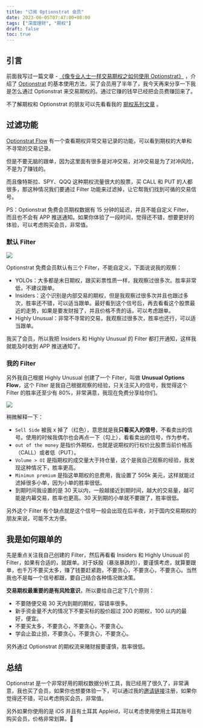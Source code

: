 ```yaml
---
title: "订阅 Optionstrat 会员"
date: 2023-06-05T07:47:00+08:00
tags: ["深度理财", "期权"]
draft: false
toc: true
---
```


## 引言

前面我写过一篇文章 - [《像专业人士一样交易期权之如何使用 Optionstrat》](https://blog.forecho.com/how-to-trade-options-like-a-pro-with-optionstrat.html) ，介绍了 [Optionstrat](https://optionstrat.com/caizhenghai) 的基本使用方法，买了会员用了半年了，我今天再来分享一下我是怎么通过 Optionstrat 来交易期权的。通过它赚的钱早已经把会员费赚回来了。

不了解期权和 Optionstrat 的朋友可以先看看我的 [期权系列文章](https://blog.forecho.com/tags/期权.html) 。

<!--more-->

## 过滤功能

[Optionstrat Flow](https://optionstrat.com/flow?ref=caizhenghai) 有一个查看期权异常交易记录的功能，可以看到期权的大单和不寻常的交易记录。

但是不要无脑的跟单，因为这里面有很多是对冲交易，对冲交易是为了对冲风险，不是为了赚钱的。

而且像特斯拉、SPY、QQQ  这种期权流量很大的股票，买 CALL 和 PUT 的人都很多，那这种情况我们要通过  Filter 功能来过滤掉，让它帮我们找到可循的交易信号。

PS：Optionstrat 免费会员期权数据有 15 分钟的延迟，并且不能自定义 Filter，而且也不会有 APP 推送通知。如果你体验了一段时间，觉得还不错，想要更好的体验，可以考虑购买会员，非常值。

### 默认 Filter

![](https://img.forecho.com/HBQUsi.png)

Optionstrat 免费会员默认有三个 Filter，不能自定义，下面说说我的观察：

- YOLOs：大多都是末日期权，跟买彩票性质一样，我观察过很多次。胜率非常低，不建议跟单。
- Insiders：这个识别是内部交易的期权，但是我观察过很多次并且也跟过多次，胜率还不错，可以适当跟单。最好看到这个信号后，再去看看这个股票最近的走势，如果是要发财报了，并且价格不贵的话，可以考虑跟单。
- Highly Unusual：非常不寻常的交易，我观察过很多次，胜率也还行，可以适当跟单。

我买了会员，所以我把 Insiders 和 Highly Unusual 的 Filter 都打开通知，这样我就能及时收到 APP 推送通知了。

### 我的 Filter

另外我自己根据 Highly Unusual 创建了一个 Filter，叫做 **Unusual Options Flow**，这个 Filter 是我自己根据观察的经验，只关注买入的信号，我觉得这个 Filter 的胜率还至少有 80%，非常满意，我现在免费分享给你们。

![](https://img.forecho.com/fRiTEg.png)

稍微解释一下：

- `Sell Side` 被我 x 掉了（红色），意思就是我**只看买入的信号**，不看卖出的信号。使用的时候我偶尔也会再点一下（勾上），看看卖出的信号，作为参考。
- `out of the money` 是指价外期权，也就是说期权的行权价比股票当前价格高（CALL）或者低（PUT）。
- `Volume > OI` 是指期权的成交量大于持仓量，这个是我自己观察的经验，我发现这种情况下，胜率更高。
- `Minimun premium` 是指这单期权的总费用，我设置了 505k 美元，这样就能过滤掉很多小单，因为小单的胜率很低。
- 到期时间我设置的是 30 天以内，一般越接近到期时间，越大的交易量，越可能是内幕交易，胜率也更高。30 天到期的小单就不要跟了，胜率很低。

另外这个 Filter 有个缺点就是这个信号一般会出现在后半夜，对于国内交易期权的朋友来说，可能不太方便。

## 我是如何跟单的

先是重点关注我自己创建的 Filter，然后再看看 Insiders 和 Highly Unusual 的 Filter，如果有合适的，就跟单。对于妖股（暴涨暴跌的），要谨慎考虑，就算要跟单，也千万不要买太多，赚了钱要赶紧跑，不要贪心，不要贪心，不要贪心。当然我也不是每一个信号都跟，要自己结合各种情况做决策。

**交易期权最重要的是有风险意识**，所以要给自己定下几个原则：

- 不要随便交易 30  天内到期的期权，容错率很多。
- 新手资金量不大的情况下不要买标的股价超过 200 的期权，100 以内的最好，便宜。
- 不要买太多，不要贪心，不要贪心，不要贪心。
- 学会止盈止损，不要贪心，不要贪心，不要贪心。

另外通过 Optionstrat 的期权流来赌财报要谨慎，胜率很低。

## 总结

Optionstrat 是一个非常好用的期权数据分析工具，我已经用了很久了，非常满意，我也买了会员，如果你也想要体验一下，可以通过我的[邀请链接](https://optionstrat.com/caizhenghai)注册，如果你觉得还不错，可以考虑购买会员，非常值。

另外如果你使用的是 iOS  并且有土耳其 Appleid，可以考虑使用使用土耳其账号购买会员，价格非常划算。🤫